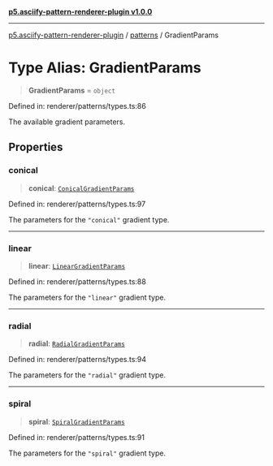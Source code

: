 [**p5.asciify-pattern-renderer-plugin v1.0.0**](../../../../README.md)

***

[p5.asciify-pattern-renderer-plugin](../../../../README.md) / [patterns](../README.md) / GradientParams

# Type Alias: GradientParams

> **GradientParams** = `object`

Defined in: renderer/patterns/types.ts:86

The available gradient parameters.

## Properties

### conical

> **conical**: [`ConicalGradientParams`](ConicalGradientParams.md)

Defined in: renderer/patterns/types.ts:97

The parameters for the `"conical"` gradient type.

***

### linear

> **linear**: [`LinearGradientParams`](LinearGradientParams.md)

Defined in: renderer/patterns/types.ts:88

The parameters for the `"linear"` gradient type.

***

### radial

> **radial**: [`RadialGradientParams`](RadialGradientParams.md)

Defined in: renderer/patterns/types.ts:94

The parameters for the `"radial"` gradient type.

***

### spiral

> **spiral**: [`SpiralGradientParams`](SpiralGradientParams.md)

Defined in: renderer/patterns/types.ts:91

The parameters for the `"spiral"` gradient type.
